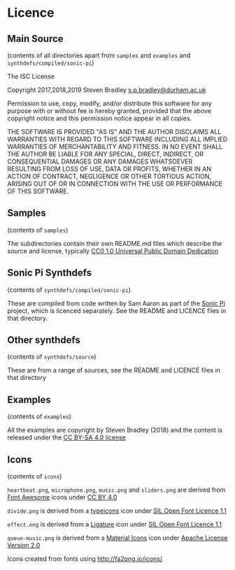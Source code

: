 # Licence

## Main Source 

(contents of all directories apart from `samples` and `examples` and `synthdefs/compiled/sonic-pi`)

The ISC License

Copyright 2017,2018,2019 Steven Bradley <s.p.bradley@durham.ac.uk>

Permission to use, copy, modify, and/or distribute this software for any purpose with or without fee is hereby granted, provided that the above copyright notice and this permission notice appear in all copies.

THE SOFTWARE IS PROVIDED "AS IS" AND THE AUTHOR DISCLAIMS ALL WARRANTIES WITH REGARD TO THIS SOFTWARE INCLUDING ALL IMPLIED WARRANTIES OF MERCHANTABILITY AND FITNESS. IN NO EVENT SHALL THE AUTHOR BE LIABLE FOR ANY SPECIAL, DIRECT, INDIRECT, OR CONSEQUENTIAL DAMAGES OR ANY DAMAGES WHATSOEVER RESULTING FROM LOSS OF USE, DATA OR PROFITS, WHETHER IN AN ACTION OF CONTRACT, NEGLIGENCE OR OTHER TORTIOUS ACTION, ARISING OUT OF OR IN CONNECTION WITH THE USE OR PERFORMANCE OF THIS SOFTWARE.

## Samples

(contents of `samples`)

The subdirectories contain their own README.md files which describe the source and license, typically [CC0 1.0 Universal Public Domain Dedication](https://creativecommons.org/publicdomain/zero/1.0/)

## Sonic Pi Synthdefs

(contents of `synthdefs/compiled/sonic-pi`)

These are compiled from code written by Sam Aaron as part of the [Sonic Pi](http://sonic-pi.net/) project, which is licenced separately. See the README and LICENCE files in that directory.

## Other synthdefs

(contents of `synthdefs/source`)

These are from a range of sources, see the README and LICENCE files in that directory

## Examples

(contents of `examples`)

All the examples are copyright by Steven Bradley (2018) and the content is released under the [CC BY-SA 4.0 license](http://creativecommons.org/licenses/by-sa/4.0/)

## Icons

(contents of `icons`)

`heartbeat.png`, `microphone.png`, `music.png` and `sliders.png` are derived from [Font Awesome](https://fontawesome.com/) icons under [CC BY 4.0](https://creativecommons.org/licenses/by/4.0/)

`divide.png` is derived from a [typeicons](https://www.s-ings.com/typicons/) icon under [SIL Open Font Licence 1.1](https://scripts.sil.org/cms/scripts/page.php?item_id=OFL_web)

`effect.ong` is derived from a [Ligature](http://kudakurage.com/ligature_symbols/) icon under [SIL Open Font Licence 1.1](https://scripts.sil.org/cms/scripts/page.php?item_id=OFL_web)

`queue-music.png` is derived from a [Material Icons](http://google.github.io/material-design-icons/) icon under [Apache License Version 2.0](http://www.apache.org/licenses/LICENSE-2.0.txt)


Icons created from fonts using <http://fa2png.io/icons/>.
